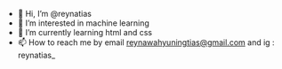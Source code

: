 - 👋 Hi, I’m @reynatias
- 👀 I’m interested in machine learning
- 🌱 I’m currently learning html and css
- 📫 How to reach me by email reynawahyuningtias@gmail.com and ig : reynatias_

<!---
reynatias/reynatias is a ✨ special ✨ repository because its `README.md` (this file) appears on your GitHub profile.
You can click the Preview link to take a look at your changes.
--->

